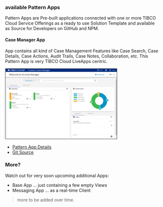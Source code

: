 ### available Pattern Apps

Pattern Apps are Pre-built applications connected with one or more TIBCO Cloud Service Offerings as a ready to use Solution Template and available as Source for Developers on GitHub and NPM.

#### Case Manager App

App contains all kind of Case Management Features like Case Search, Case Details, Case Actions, Audit Trails, Case Notes, Collaboration, etc. This Pattern App is very TIBCO Cloud LiveApps centric.

![alt-text](CMpreview.png "Case Manager Preview Image")

- [Pattern App Details](https://tibcosoftware.github.io/TCSToolkit/Angular/starters/TCSTK-case-manager-app/readme/) 
- [Git Source](https://github.com/TIBCOSoftware/TCSTK-case-manager-app/)

### More?

Watch out for very soon upcoming additional Apps:

- Base App ... just containing a few empty Views
- Messaging App ... as a real-time Client 

> more to be added over time.


